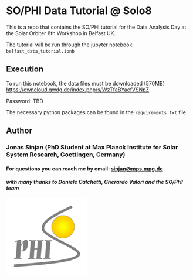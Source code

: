 # SO/PHI Data Tutorial @ Solo8

This is a repo that contains the SO/PHI tutorial for the Data Analysis Day at the Solar Orbiter 8th Workshop in Belfast UK.

The tutorial will be run through the jupyter notebook: `belfast_data_tutorial.ipnb`

## Execution

To run this notebook, the data files must be downloaded (570MB) https://owncloud.gwdg.de/index.php/s/WzTfaBYacfVSNpZ

Password: TBD

The necessary python packages can be found in the `requirements.txt` file.

## Author

### Jonas Sinjan (PhD Student at Max Planck Institute for Solar System Research, Goettingen, Germany)

#### For questions you can reach me by email: sinjan@mps.mpg.de

#### *with many thanks to Daniele Calchetti, Gherardo Valori and the SO/PHI team*

<img src="./philogo-1.png" width="220" align="left"/>


